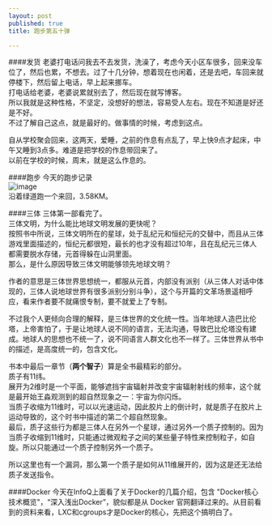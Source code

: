 ```yaml
---
layout: post
published: true
title: 跑步第五十弹

---
```

####发货
老婆打电话问我去不去发货，洗澡了，考虑今天小区车很多，回来没车位了，然后也累，不想去。过了十几分钟，想着现在也闲着，还是去吧，车回来就停楼下，然后留上电话，早上起来挪车。  
打电话给老婆，老婆说累就别去了，然后现在就写博客。  
所以我就是这种性格，不坚定，没想好的想法，容易受人左右。现在不知道是好还是不好。  
不过了解自己这点，就是最好的。做事情的时候，考虑到这点。  

自从学校聚会回来，这两天，爱睡，之前的作息有点乱了，早上快9点才起床，中午又睡到3点多。难道是把学校的作息带回来了。  
以前在学校的时候，周末，就是这么作息的。  

####跑步
今天的跑步记录  
![image](http://t1.qpic.cn/mblogpic/87d7643e625b9d644808/2000)  
沿着绿道跑一个来回，3.58KM。  

####三体
三体第一部看完了。  
三体文明，为什么能比地球文明发展的更快呢？  
按照书中所说，三体文明所在的星球，处于乱纪元和恒纪元的交替中，而且从三体游戏里面描述的，恒纪元都很短，最长的也才没有超过10年，且在乱纪元三体人都需要脱水存储，元首得躲在山洞里面。  
那么，是什么原因导致三体文明能够领先地球文明？  

作者的意思是三体世界思想统一，都服从元首，内部没有派别（从三体人对话中体现的，三体人说地球世界有很多派别分别斗争），这个与开篇的文革场景遥相呼应，看来作者要不就痛恨专制，要不就爱上了专制。  

不过我个人更倾向合理的解释，是三体世界的文化统一性。当年地球人造巴比伦塔，上帝害怕了，于是让地球人说不同的语言，无法沟通，导致巴比伦塔没有建成。地球人的思想也不统一了，说不同语言人群文化也不一样了。三体世界从书中的描述，是高度统一的，包含文化。  

书本中最后一章节（**两个智子**）算是全书最精彩的部分。  
质子有11纬。  
展开为2维时是一个平面，能够遮挡宇宙辐射并改变宇宙辐射射线的频率，这个就是最开始王淼观测到的超自然现象之一：宇宙为你闪烁。  
当质子收缩为11维时，可以以光速运动，因此胶片上的倒计时，就是质子在胶片上运动导致的，这个时书中描述的第二个超自然现象。  
最后，质子这些行为都是三体人在另外一个星球，通过另外一个质子控制的。因为当质子收缩到11维时，只能通过微观粒子之间的某些量子特性来控制粒子，如自旋。所以只能通过一个质子控制另外一个质子。  

所以这里也有一个漏洞，那么第一个质子是如何从11维展开的，因为这是还无法给质子发送指令。  

####Docker
今天在InfoQ上面看了关于Docker的几篇介绍，包含 "Docker核心技术概览"，“深入浅出Docker”，貌似都是从 Docker 官网翻译过来的。从目前看到的资料来看，LXC和cgroups才是Docker的核心，先把这个搞明白了。